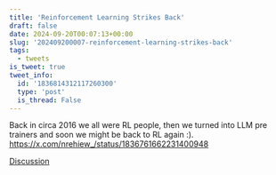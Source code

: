```yaml
---
title: 'Reinforcement Learning Strikes Back'
draft: false
date: 2024-09-20T00:07:13+00:00
slug: '202409200007-reinforcement-learning-strikes-back'
tags:
  - tweets
is_tweet: true
tweet_info:
  id: '1836814312117260300'
  type: 'post'
  is_thread: False
---
```




Back in circa 2016 we all were RL people, then we turned into LLM pre trainers and soon we might be back to RL again :). <https://x.com/nrehiew_/status/1836761662231400948>

[Discussion](https://x.com/sytelus/status/1836814312117260300)
